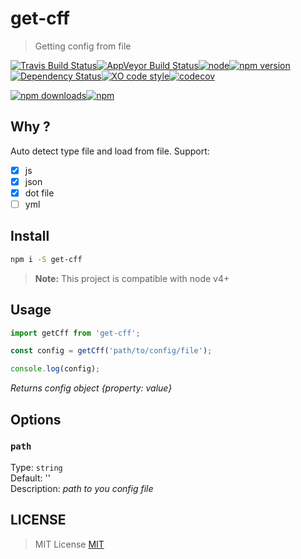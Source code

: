 # get-cff

> Getting config from file 

[![Travis Build Status](https://img.shields.io/travis/GitScrum/get-cff.svg?style=flat-square&label=unix)](https://travis-ci.org/GitScrum/get-cff)[![AppVeyor Build Status](https://img.shields.io/appveyor/ci/GitScrum/get-cff.svg?style=flat-square&label=windows)](https://ci.appveyor.com/project/GitScrum/get-cff)[![node](https://img.shields.io/node/v/get-cff.svg?maxAge=2592000&style=flat-square)]()[![npm version](https://img.shields.io/npm/v/get-cff.svg?style=flat-square)](https://www.npmjs.com/package/get-cff)[![Dependency Status](https://david-dm.org/gitscrum/get-cff.svg?style=flat-square)](https://david-dm.org/gitscrum/get-cff)[![XO code style](https://img.shields.io/badge/code_style-XO-5ed9c7.svg?style=flat-square)](https://github.com/sindresorhus/xo)[![codecov](https://img.shields.io/codecov/c/github/GitScrum/get-cff/master.svg?style=flat-square)](https://codecov.io/gh/GitScrum/get-cff)

[![npm downloads](https://img.shields.io/npm/dm/get-cff.svg?style=flat-square)](https://www.npmjs.com/package/get-cff)[![npm](https://img.shields.io/npm/dt/get-cff.svg?style=flat-square)](https://www.npmjs.com/package/get-cff)

## Why ?
Auto detect type file and load from file. Support:
- [x] js
- [x] json
- [x] dot file
- [ ] yml

## Install

```bash
npm i -S get-cff
```

> **Note:** This project is compatible with node v4+

## Usage

```js
import getCff from 'get-cff';

const config = getCff('path/to/config/file');

console.log(config);

```
*Returns config object {property: value}*

## Options

### `path`
Type: `string`  
Default: ''  
Description: *path to you config file*  

## LICENSE

> MIT License [MIT](license)
